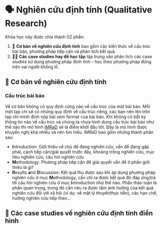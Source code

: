 # 🗣️ Nghiên cứu định tính (Qualitative Research)

Khóa học này được chia thành 02 phần:

1. 🧩 **Cơ bản về nghiên cứu định tính** bao gồm các kiến thức về cấu trúc bài báo, phương pháp tiếp cận và phân tích kết quả.
2. 🧑‍🔬 **Các case studies hay để học tập** tập trung vào phân tích các case studies sử dụng phương pháp định tính - học theo phương pháp đứng trên vai người khổng lồ. 

## 📝 Cơ bản về nghiên cứu định tính

### Cấu trúc bài báo
Về cơ bản không có quy định cứng nào về cấu trúc của một bài báo. Mỗi một tạp chí sẽ có những quy định về cấu trúc riêng, các bạn nên lên trên tạp chí mình định nộp bài xem format của bài báo. Khi không có bất kỳ thông tin nào về cấu trúc và chúng ta chưa hình dung cấu trúc bài báo như thế nào thì mô hình [IMRaD](https://en.wikipedia.org/wiki/IMRAD) sẽ là điểm khởi đầu tốt. Đây là mô hình được khuyến nghị khá nhiều và nên tìm hiểu. IMRaD bao gồm những thành phần sau:

- **I**ntroduction: Giới thiệu về chủ đề đang nghiên cứu, vấn đề đang gặp phải, cách tiếp cận/giải quyết trước đây, khoảng trống nghiên cứu, mục tiêu nghiên cứu, câu hỏi nghiên cứu
- **M**ethodology: Phương pháp tiếp cận để giải quyết vấn đề ở phần giới thiệu là gì?
- **R**esults **a**nd **D**iscussion: Kết quả thu được sau khi áp dụng phương pháp nghiên cứu ở mục **M**ethodology, cần chỉ ra được kết quả đó đáp ứng/trả lời câu hỏi nghiên cứu ở mục **I**ntroduction như thế nào. Phần thảo luận là phần quan trọng, trong đó cần nêu ra được tầm ảnh hưởng của kết quả nghiên cứu đối với xã hội (ví dụ: về mặt lý thuyết/thực tiễn), các hạn chế, hướng nghiên cứu tiếp theo...
## 🧩 Các case studies về nghiên cứu định tính điển hình




